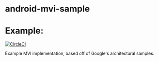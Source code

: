 # android-mvi-sample

# Example:
[![CircleCI](https://circleci.com/gh/circleci/circleci-docs.svg?style=svg)](https://app.circleci.com/pipelines/github/hossamelrifaei/Rick_and_Morty)

Example MVI implementation, based off of Google's architectural samples.
